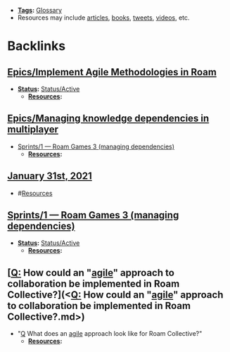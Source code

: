 - **[Tags](<Tags.md>):** [Glossary](<Glossary.md>)
- Resources may include [articles](<articles.md>), [books](<books.md>), [tweets](<tweets.md>), [videos](<videos.md>), etc.

# Backlinks
## [Epics/Implement Agile Methodologies in Roam](<Epics/Implement Agile Methodologies in Roam.md>)
- **[Status](<Status.md>):** [Status/Active](<Status/Active.md>)
    - **[Resources](<Resources.md>):**

## [Epics/Managing knowledge dependencies in multiplayer](<Epics/Managing knowledge dependencies in multiplayer.md>)
- [Sprints/1 — Roam Games 3 (managing dependencies)](<Sprints/1 — Roam Games 3 (managing dependencies).md>)
    - **[Resources](<Resources.md>):**

## [January 31st, 2021](<January 31st, 2021.md>)
- #[Resources](<Resources.md>)

## [Sprints/1 — Roam Games 3 (managing dependencies)](<Sprints/1 — Roam Games 3 (managing dependencies).md>)
- **[Status](<Status.md>):** [Status/Active](<Status/Active.md>)
    - **[Resources](<Resources.md>):**

## [[Q:](<[Q:.md>) How could an "[agile](<agile.md>)" approach to collaboration be implemented in Roam Collective?](<[Q:](<Q:.md>) How could an "[agile](<agile.md>)" approach to collaboration be implemented in Roam Collective?.md>)
- "[Q](<Q.md>) What does an [agile](<agile.md>) approach look like for Roam Collective?"
    - **[Resources](<Resources.md>):**

